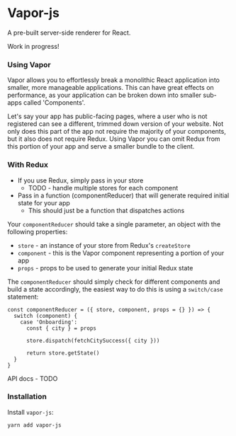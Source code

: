 # Vapor-js
A pre-built server-side renderer for React.

Work in progress!

### Using Vapor
Vapor allows you to effortlessly break a monolithic React application into smaller, more manageable applications. This can have great effects on performance, as your application can be broken down into smaller sub-apps called 'Components'.

Let's say your app has public-facing pages, where a user who is not registered can see a different, trimmed down version of your website. Not only does this part of the app not require the majority of your components, but it also does not require Redux. Using Vapor you can omit Redux from this portion of your app and serve a smaller bundle to the client.

### With Redux
* If you use Redux, simply pass in your store
    * TODO - handle multiple stores for each component
* Pass in a function (componentReducer) that will generate required initial state for your app
    * This should just be a function that dispatches actions

Your `componentReducer` should take a single parameter, an object with the following properties:
* `store` - an instance of your store from Redux's `createStore`
* `component` - this is the Vapor component representing a portion of your app
* `props` - props to be used to generate your initial Redux state

The `componentReducer` should simply check for different components and build a state accordingly, the easiest way to do this is using a `switch/case` statement:

```
const componentReducer = ({ store, component, props = {} }) => {
  switch (component) {
    case 'Onboarding':
      const { city } = props

      store.dispatch(fetchCitySuccess({ city }))

      return store.getState()
  }
}
```

API docs - TODO

### Installation
Install `vapor-js`:
```
yarn add vapor-js
```